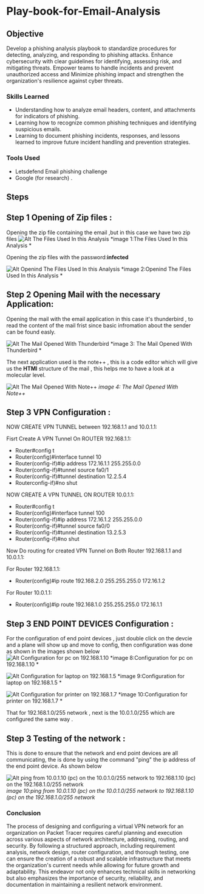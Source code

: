 # Play-book-for-Email-Analysis
## Objective
Develop a phishing analysis playbook to standardize procedures for detecting, analyzing, and responding to phishing attacks. Enhance cybersecurity with clear guidelines for identifying, assessing risk, and mitigating threats. Empower teams to handle incidents and prevent unauthorized access and Minimize phishing impact and strengthen the organization's resilience against cyber threats.
### Skills Learned
- Understanding how to analyze email headers, content, and attachments for indicators of phishing.
- Learning how to recognize common phishing techniques and identifying suspicious emails.
- Learning to document phishing incidents, responses, and lessons learned to improve future incident handling and prevention strategies.
### Tools Used
- Letsdefend Email phishing  challenge
- Google (for research) .
## Steps
## Step 1 Opening of Zip files :
Opening the zip file containing the email ,but in this case we have two zip files 
![Alt The Files Used In this Analysis](https://github.com/Adegbenga-111/Play-book-for-Email-Analysis/blob/main/Email%20Analysis%20-%20LetsDefend%20-%20Google%20Chrome%205_2_2024%201_08_17%20PM.png)
*image 1:The Files Used In this Analysis *

Opening the zip files with the password:**infected**

![Alt Openind The Files Used In this Analysis](https://github.com/Adegbenga-111/Play-book-for-Email-Analysis/blob/main/Email%20Analysis%20-%20LetsDefend%20-%20Google%20Chrome%205_2_2024%201_12_11%20PM.png)
*image 2:Openind The Files Used In this Analysis *

## Step 2 Opening Mail with the necessary Application:
Opening the mail with the email application in this case it's thunderbird , to read the content of the mail frist since basic infromation about the sender can be found easly.

![Alt The Mail Opened With Thunderbird](https://github.com/Adegbenga-111/Play-book-for-Email-Analysis/blob/main/Email%20Analysis%20-%20LetsDefend%20-%20Google%20Chrome%205_2_2024%201_31_21%20PM.png)
*image 3: The Mail Opened With Thunderbird *

  The next application used is the note++ , this is a code editor which will give us the **HTMl** structure of the mail , this helps me to have a look at a molecular level.

  ![Alt The Mail Opened With Note++](https://github.com/Adegbenga-111/Play-book-for-Email-Analysis/blob/main/Email%20Analysis%20-%20LetsDefend%20-%20Google%20Chrome%205_2_2024%201_16_23%20PM.png)
*image 4: The Mail Opened With Note++*

 ## Step 3 VPN Configuration :
NOW CREATE VPN TUNNEL between  192.168.1.1 and 10.0.1.1:

 Fisrt Create A VPN Tunnel On ROUTER 192.168.1.1:
- Router#config t
- Router(config)#interface tunnel 10
- Router(config-if)#ip address 172.16.1.1 255.255.0.0
- Router(config-if)#tunnel source fa0/1
- Router(config-if)#tunnel destination 12.2.5.4
- Routerconfig-if)#no shut

NOW CREATE A VPN TUNNEL ON ROUTER 10.0.1.1:
- Router#config t
- Router(config)#interface tunnel 100
- Router(config-if)#ip address 172.16.1.2 255.255.0.0
- Router(config-if)#tunnel source fa0/0
- Router(config-if)#tunnel destination 13.2.5.3
- Router(config-if)#no shut

Now Do routing for created VPN Tunnel on Both Router 192.168.1.1 and 10.0.1.1:

 For Router 192.168.1.1:
  - Router(config)#ip route 192.168.2.0 255.255.255.0 172.16.1.2
 
  For Router 10.0.1.1:
  - Router(config)#ip route 192.168.1.0 255.255.255.0 172.16.1.1
 
## Step 3 END POINT DEVICES Configuration :
For the configuration of end point devices , just double click on the devcie and a plane will show up and move to config, then configuration was done as shown in the images shown below
![Alt Configuration for pc on 192.168.1.10  ](https://github.com/Adegbenga-111/Building-An-Organization-VPN-Network-/blob/main/projecy/192.168.1.10%204_27_2024%203_51_06%20PM.png)
*image 8:Configuration for pc on 192.168.1.10 *

![Alt Configuration for laptop on 192.168.1.5  ](https://github.com/Adegbenga-111/Building-An-Organization-VPN-Network-/blob/main/projecy/192.168.1.5%204_27_2024%203_51_32%20PM.png)
*image 9:Configuration for laptop on 192.168.1.5 *

![Alt Configuration for printer on 192.168.1.7 ](https://github.com/Adegbenga-111/Building-An-Organization-VPN-Network-/blob/main/projecy/192.168.1.7%204_27_2024%203_52_07%20PM.png)
*image 10:Configuration for printer on 192.168.1.7 *

That for 192.168.1.0/255 network , next is the 10.0.1.0/255 which are configured the same way .

## Step 3 Testing of the network :

This is done to ensure that the network and end point devices are all communicating, the is done by using the command "ping" the ip address of the end point device. As shown below 

![Alt ping from 10.0.1.10 (pc) on the 10.0.1.0/255 network to 192.168.1.10 (pc) on the 192.168.1.0/255 network](https://github.com/Adegbenga-111/Building-An-Organization-VPN-Network-/blob/main/projecy/10.0.1.10%204_27_2024%203_59_28%20PM.png)
*image 10:ping from 10.0.1.10 (pc) on the 10.0.1.0/255 network to 192.168.1.10 (pc) on the 192.168.1.0/255 network*


### Conclusion
The process of designing and configuring a virtual VPN network for an organization on Packet Tracer requires careful planning and execution across various aspects of network architecture, addressing, routing, and security. By following a structured approach, including requirement analysis, network design, router configuration, and thorough testing, one can ensure the creation of a robust and scalable infrastructure that meets the organization's current needs while allowing for future growth and adaptability. This endeavor not only enhances technical skills in networking but also emphasizes the importance of security, reliability, and documentation in maintaining a resilient network environment.






